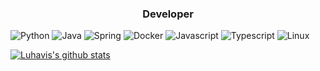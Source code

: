 <h3 align="center">Developer</h3>



![Python](https://img.shields.io/badge/Python-3776AB?style=flat&logo=Python&logoColor=white)
![Java](https://img.shields.io/badge/Java-007396?style=flat&logo=Java&logoColor=white)
![Spring](https://img.shields.io/badge/Spring-6DB33F?style=flat&logo=Spring&logoColor=white)
![Docker](https://img.shields.io/badge/Docker-2496ED?style=flat&logo=Docker&logoColor=white)
![Javascript](https://img.shields.io/badge/Javascript-F7DF1E?style=flat&logo=Javascript&logoColor=white)
![Typescript](https://img.shields.io/badge/Typescript-007ACC?style=flat&logo=Typescript&logoColor=white)
![Linux](https://img.shields.io/badge/Linux-FCC624?style=flat&logo=Linux&logoColor=black)


[![Luhavis's github stats](https://github-readme-stats.vercel.app/api?username=luhavis&theme=dracula)](https://github.com/luhavis/github-readme-stats)
